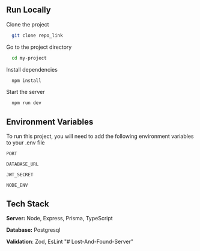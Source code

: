 ## Run Locally

Clone the project

```bash
  git clone repo_link
```

Go to the project directory

```bash
  cd my-project
```

Install dependencies

```bash
  npm install
```

Start the server

```bash
  npm run dev
```

## Environment Variables

To run this project, you will need to add the following environment variables to your .env file

`PORT`

`DATABASE_URL`

`JWT_SECRET`

`NODE_ENV`

## Tech Stack

**Server:** Node, Express, Prisma, TypeScript

**Database:** Postgresql

**Validation**: Zod, EsLint
"# Lost-And-Found-Server" 
